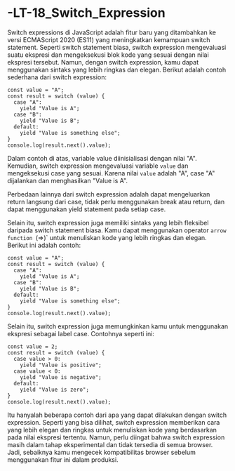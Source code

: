 # -LT-18_Switch_Expression

Switch expressions di JavaScript adalah fitur baru yang ditambahkan ke versi ECMAScript 2020 (ES11) yang meningkatkan kemampuan switch statement. Seperti switch statement biasa, switch expression mengevaluasi suatu ekspresi dan mengeksekusi blok kode yang sesuai dengan nilai ekspresi tersebut. Namun, dengan switch expression, kamu dapat menggunakan sintaks yang lebih ringkas dan elegan. Berikut adalah contoh sederhana dari switch expression:

    const value = "A";
    const result = switch (value) {
      case "A":
        yield "Value is A";
      case "B":
        yield "Value is B";
      default:
        yield "Value is something else";
    }
    console.log(result.next().value);

Dalam contoh di atas, variable value diinisialisasi dengan nilai "A". Kemudian, switch expression mengevaluasi variable `value` dan mengeksekusi case yang sesuai. Karena nilai `value` adalah "A", case "A" dijalankan dan menghasilkan "Value is A".

Perbedaan lainnya dari switch expression adalah dapat mengeluarkan return langsung dari case, tidak perlu menggunakan break atau return, dan dapat menggunakan yield statement pada setiap case.

Selain itu, switch expression juga memiliki sintaks yang lebih fleksibel daripada switch statement biasa. Kamu dapat menggunakan operator `arrow function `(=>)` untuk menuliskan kode yang lebih ringkas dan elegan. Berikut ini adalah contoh:

    const value = "A";
    const result = switch (value) {
      case "A":
        yield "Value is A";
      case "B":
        yield "Value is B";
      default:
        yield "Value is something else";
    }
    console.log(result.next().value);

Selain itu, switch expression juga memungkinkan kamu untuk menggunakan ekspresi sebagai label case. Contohnya seperti ini:

    const value = 2;
    const result = switch (value) {
      case value > 0:
        yield "Value is positive";
      case value < 0:
        yield "Value is negative";
      default:
        yield "Value is zero";
    }
    console.log(result.next().value);

Itu hanyalah beberapa contoh dari apa yang dapat dilakukan dengan switch expression. Seperti yang bisa dilihat, switch expression memberikan cara yang lebih elegan dan ringkas untuk menuliskan kode yang berdasarkan pada nilai ekspresi tertentu. Namun, perlu diingat bahwa switch expression masih dalam tahap eksperimental dan tidak tersedia di semua browser. Jadi, sebaiknya kamu mengecek kompatibilitas browser sebelum menggunakan fitur ini dalam produksi.
